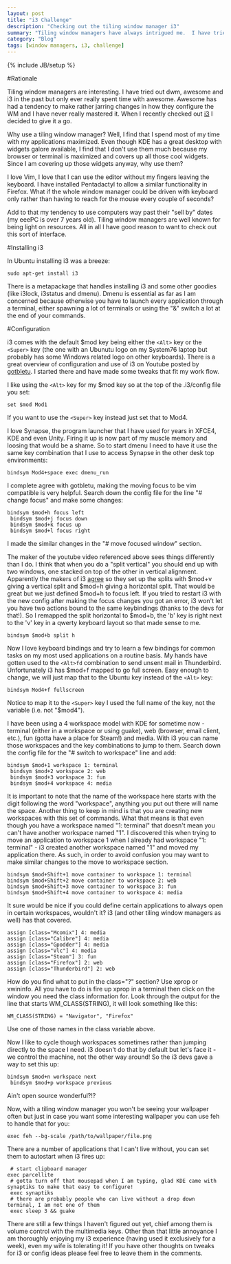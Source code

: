 ```yaml
---
layout: post
title: "i3 Challenge"
description: "Checking out the tiling window manager i3"
summary: "Tiling window managers have always intrigued me.  I have tried a number of them but never for long enough to really get into them.  Now I am starting the new year (well, ending 2013 too) with a one week challenge to use i3 as my window manager.  Here is the chronicle of how that went."
category: "Blog"
tags: [window managers, i3, challenge]
---
```

{% include JB/setup %}

#Rationale

Tiling window managers are interesting.  I have tried out dwm, awesome and i3 in the past but only ever really spent time with awesome.  Awesome has had a tendency to make rather jarring changes in how they configure the WM and I have never really mastered it.  When I recently checked out [i3](http://i3wm.org) I decided to give it a go.

Why use a tiling window manager?  Well, I find that I spend most of my time with my applications maximized.  Even though KDE has a great desktop with widgets galore available, I find that I don't use them much because my browser or terminal is maximized and covers up all those cool widgets.  Since I am covering up those widgets anyway, why use them?

I love Vim, I love that I can use the editor without my fingers leaving the keyboard.  I have installed Pentadactyl to allow a similar functionality in Firefox.  What if the whole window manager could be driven with keyboard only rather than having to reach for the mouse every couple of seconds?

Add to that my tendency to use computers way past their "sell by" dates (my eeePC is over 7 years old).  Tiling window managers are well known for being light on resources.  All in all I have good reason to want to check out this sort of interface.

#Installing i3

In Ubuntu installing i3 was a breeze:

    sudo apt-get install i3

There is a metapackage that handles installing i3 and some other goodies (like i3lock, i3status and dmenu).  Dmenu is essential as far as I am concerned because otherwise you have to launch every application through a terminal, either spawning a lot of terminals or using the "&" switch a lot at the end of your commands.

#Configuration

i3 comes with the default $mod key being either the `<Alt>` key or the `<Super>` key (the one with an Ubunutu logo on my System76 laptop but probably has some Windows related logo on other keyboards).  There is a great overview of configuration and use of i3 on Youtube posted by [gotbletu](http://www.youtube.com/watch?v=yAq_Enj_d2Q).  I started there and have made some tweaks that fit my work flow.

I like using the `<Alt>` key for my $mod key so at the top of the .i3/config file you set:

    set $mod Mod1

If you want to use the `<Super>` key instead just set that to Mod4.

I love Synapse, the program launcher that I have used for years in XFCE4, KDE and even Unity.  Firing it up is now part of my muscle memory and loosing that would be a shame.  So to start dmenu I need to have it use the same key combination that I use to access Synapse in the other desk top environments:

    bindsym Mod4+space exec dmenu_run

I complete agree with gotbletu, making the moving focus to be vim compatible is very helpful.  Search down the config file for the line "# change focus" and make some changes:

    bindsym $mod+h focus left
	 bindsym $mod+j focus down
	 bindsym $mod+k focus up
	 bindsym $mod+l focus right

I made the similar changes in the "# move focused window" section.

The maker of the youtube video referenced above sees things differently than I do.  I think that when you do a "split vertical" you should end up with two windows, one stacked on top of the other in vertical alignment.  Apparently the makers of i3 [agree][1] so they set up the splits with $mod+v giving a vertical split and $mod+h giving a horizontal split.  That would be great but we just defined $mod+h to focus left.  If you tried to restart i3 with the new config after making the focus changes you got an error, i3 won't let you have two actions bound to the same keybindings (thanks to the devs for that!).  So I remapped the split horizontal to $mod+b, the 'b' key is right next to the 'v' key in a qwerty keyboard layout so that made sense to me.

    bindsym $mod+b split h

Now I love keyboard bindings and try to learn a few bindings for common tasks on my most used applications on a routine basis.  My hands have gotten used to the `<Alt>fd` combination to send unsent mail in Thunderbird.  Unfortunately i3 has $mod+f mapped to go full screen.  Easy enough to change, we will just map that to the Ubuntu key instead of the `<Alt>` key:

    bindsym Mod4+f fullscreen

Notice to map it to the `<Super>` key I used the full name of the key, not the variable (i.e. not "$mod4").

I have been using a 4 workspace model with KDE for sometime now - terminal (either in a workspace or using guake), web (browser, email client, etc.), fun (gotta have a place for Steam!) and media.  With i3 you can name those workspaces and the key combinations to jump to them.  Search down the config file for the "# switch to workspace" line and add:

    bindsym $mod+1 workspace 1: terminal
	 bindsym $mod+2 workspace 2: web
	 bindsym $mod+3 workspace 3: fun
	 bindsym $mod+4 workspace 4: media

It is important to note that the name of the workspace here starts with the digit following the word "workspace", anything you put out there will name the space. Another thing to keep in mind is that you are creating new workspaces with this set of commands.  What that means is that even though you have a workspace named "1: terminal" that doesn't mean you can't have another workspace named "1".  I discovered this when trying to move an application to workspace 1 when I already had workspace "1: terminal" - i3 created another workspace named "1" and moved my application there.  As such, in order to avoid confusion you may want to make similar changes to the move to workspace section.

    bindsym $mod+Shift+1 move container to workspace 1: terminal
    bindsym $mod+Shift+2 move container to workspace 2: web
    bindsym $mod+Shift+3 move container to workspace 3: fun
    bindsym $mod+Shift+4 move container to workspace 4: media

It sure would be nice if you could define certain applications to always open in certain workspaces, wouldn't it?  i3 (and other tiling window managers as well) has that covered.

    assign [class="Mcomix"] 4: media
    assign [class="Calibre"] 4: media
    assign [class="Gpodder"] 4: media
    assign [class="Vlc"] 4: media
    assign [class="Steam"] 3: fun
    assign [class="Firefox"] 2: web
    assign [class="Thunderbird"] 2: web

How do you find what to put in the class="?" section?  Use xprop or xwininfo. All you have to do is fire up xprop in a terminal then click on the window you need the class information for. Look through the output for the line that starts WM_CLASS(STRING), it will look something like this:

    WM_CLASS(STRING) = "Navigator", "Firefox"

Use one of those names in the class variable above.

Now I like to cycle though workspaces sometimes rather than jumping directly to the space I need.  i3 doesn't do that by default but let's face it - we control the machine, not the other way around!  So the i3 devs gave a way to set this up:

    bindsym $mod+n workspace next
	 bindsym $mod+p workspace previous

Ain't open source wonderful?!?

Now, with a tiling window manager you won't be seeing your wallpaper often but just in case you want some interesting wallpaper you can use feh to handle that for you:

    exec feh --bg-scale /path/to/wallpaper/file.png

There are a number of applications that I can't live without, you can set them to autostart when i3 fires up:

	 # start clipboard manager
    exec parcellite
	 # gotta turn off that mousepad when I am typing, glad KDE came with synaptiks to make that easy to configure!
	 exec synaptiks
	 # there are probably people who can live without a drop down terminal, I am not one of them
	 exec sleep 3 && guake

There are still a few things I haven't figured out yet, chief among them is volume control with the multimedia keys.  Other than that little annoyance I am thoroughly enjoying my i3 experience (having used it exclusively for a week), even my wife is tolerating it!  If you have other thoughts on tweaks for i3 or config ideas please feel free to leave them in the comments.

[1]: http://i3wm.org/docs/userguide.html#_tree "The Tree in i3"
